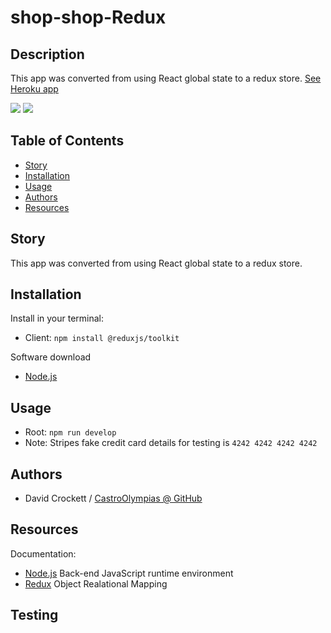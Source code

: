 # shop-shop-Redux

## Description
This app was converted from using React global state to a redux store.
<a href="https://castro-shop-redux.herokuapp.com/">See Heroku app</a>

<img src="./media/Logout in single item view cart remove add.gif">

<img src="./media/Signup and purchase.gif">


## Table of Contents
- [Story](#Story)
- [Installation](#Installation)
- [Usage](#Usage)
- [Authors](#Authors)
- [Resources](#Resources)


## Story
This app was converted from using React global state to a redux store.


## Installation
Install in your terminal:
  <br>
* Client: `npm install @reduxjs/toolkit`
  <br>

Software download
* <a href="https://nodejs.org/en/docs/">Node.js</a>
  <br>

## Usage

* Root: `npm run develop`
* Note: Stripes fake credit card details for testing is `4242 4242 4242 4242`


## Authors

* David Crockett / <a href="https://github.com/CastroOlympias">CastroOlympias @ GitHub</a>

## Resources
Documentation:
  <br>
* <a href="https://nodejs.org/en/docs/">Node.js</a> Back-end JavaScript runtime environment
  <br>
* <a href="https://redux.js.org/">Redux</a> Object Realational Mapping


## Testing

